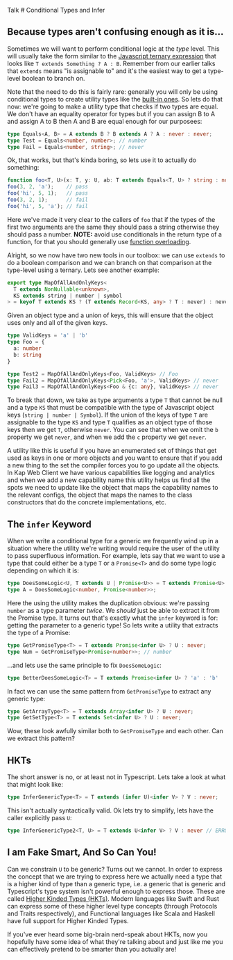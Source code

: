 Talk \# Conditional Types and Infer

## Because types aren't confusing enough as it is...

Sometimes we will want to perform conditional logic at the *type* level. This will usually take the form similar to the [Javascript ternary expression](https://developer.mozilla.org/en-US/docs/Web/JavaScript/Reference/Operators/Conditional_operator) that looks like `T extends Something ? A : B`. Remember from our earlier talks that `extends` means "is assignable to" and it's the easiest way to get a type-level boolean to branch on.

Note that the need to do this is fairly rare: generally you will only be using conditional types to create utility types like the [built-in ones](https://www.typescriptlang.org/docs/handbook/utility-types.html). So lets do that now: we're going to make a utility type that checks if two types are equal. We don't have an equality operator for types but if you can assign B to A and assign A to B then A and B are equal enough for our purposees:

```typescript
type Equals<A, B> = A extends B ? B extends A ? A : never : never;
type Test = Equals<number, number>; // number
type Fail = Equals<number, string>; // never
```

Ok, that works, but that's kinda boring, so lets use it to actually do something:

```typescript
function foo<T, U>(x: T, y: U, ab: T extends Equals<T, U> ? string : number): void {}
foo(3, 2, 'a');    // pass
foo('hi', 5, 1);   // pass
foo(3, 2, 1);      // fail
foo('hi', 5, 'a'); // fail
```

Here we've made it very clear to the callers of `foo` that if the types of the first two arguments are the same they should pass a string otherwise they should pass a number. **NOTE:** avoid use conditionals in the return type of a function, for that you should generally use [function overloading](https://github.com/jared-smith-kr/Typescript-Lightning-Talks/blob/main/talks/overloads/README.md).

Alright, so we now have two new tools in our toolbox: we can use `extends` to do a boolean comparison and we can branch on that comparison at the type-level using a ternary. Lets see another example:

```typescript
export type MapOfAllAndOnlyKeys<
  T extends NonNullable<unknown>,
  KS extends string | number | symbol
> = keyof T extends KS ? (T extends Record<KS, any> ? T : never) : never
```

Given an object type and a union of keys, this will ensure that the object uses only and all of the given keys.

```typescript
type ValidKeys = 'a' | 'b'
type Foo = {
  a: number
  b: string
}

type Test2 = MapOfAllAndOnlyKeys<Foo, ValidKeys> // Foo
type Fail2 = MapOfAllAndOnlyKeys<Pick<Foo, 'a'>, ValidKeys> // never
type Fail3 = MapOfAllAndOnlyKeys<Foo & {c: any}, ValidKeys> // never
```

To break that down, we take as type arguments a type `T` that cannot be null and a type `KS` that must be compatible with the type of Javascript object keys (`string | number | Symbol`). If the union of the keys of type `T` are assignable to the type `KS` and type `T` qualifies as an object type of those keys then we get `T`, otherwise `never`. You can see that when we omit the `b` property we get `never`, and when we add the `c` property we get `never`.

A utility like this is useful if you have an enumerated set of things that get used as keys in one or more objects and you want to ensure that if you add a new thing to the set the compiler forces you to go update all the objects. In Kap Web Client we have various capabilities like logging and analytics and when we add a new capability name this utility helps us find all the spots we need to update like the object that maps the capability names to the relevant configs, the object that maps the names to the class constructors that do the concrete implementations, etc.

## The `infer` Keyword

When we write a conditional type for a generic we frequently wind up in a situation where the utility we're writing
would require the user of the utility to pass superfluous information. For example, lets say that we want to use a type
that could either be a type `T` or a `Promise<T>` and do some type logic depending on which it is:

```typescript
type DoesSomeLogic<U, T extends U | Promise<U>> = T extends Promise<U> ? 'a' : 'b';
type A = DoesSomeLogic<number, Promise<number>>;
```

Here the using the utility makes the duplication obvious: we're passing `number` as a type parameter *twice*. We *should* just be able to extract it from the Promise type. It turns out that's exactly what the `infer` keyword is for: getting the parameter to a generic type! So lets write a utility that extracts the type of a Promise:

```typescript
type GetPromiseType<T> = T extends Promise<infer U> ? U : never;
type Num = GetPromiseType<Promise<number>>; // number
```

...and lets use the same principle to fix `DoesSomeLogic`:

```typescript
type BetterDoesSomeLogic<T> = T extends Promise<infer U> ? 'a' : 'b'
```

In fact we can use the same pattern from `GetPromiseType` to extract any generic type:

```typescript
type GetArrayType<T> = T extends Array<infer U> ? U : never;
type GetSetType<T> = T extends Set<infer U> ? U : never;
```

Wow, these look awfully similar both to `GetPromiseType` and each other. Can we extract this pattern?

## HKTs

The short answer is no, or at least not in Typescript. Lets take a look at what that might look like:

```typescript
type InferGenericType<T> = T extends (infer U)<infer V> ? V : never;
```

This isn't actually syntactically valid. Ok lets try to simplify, lets have the caller explicitly pass `U`:

```typescript
type InferGenericType2<T, U> = T extends U<infer V> ? V : never // ERROR: U is not generic
```

## I am Fake Smart, And So Can You!

Can we constrain `U` to be generic? Turns out we cannot. In order to express the concept that we are trying to express here we actually need a type that is a higher kind of type than a generic type, i.e. a generic that is generic and Typescript's type system isn't powerful enough to express those. These are called [Higher Kinded Types (HKTs)](https://en.wikipedia.org/wiki/Kind_(type_theory)). Modern languages like Swift and Rust can express some of these higher level type concepts (through Protocols and Traits respectively), and Functional languages like Scala and Haskell have full support for Higher Kinded Types.

If you've ever heard some big-brain nerd-speak about HKTs, now you hopefully have some idea of what they're talking about and just like me you can effectively pretend to be smarter than you actually are!
